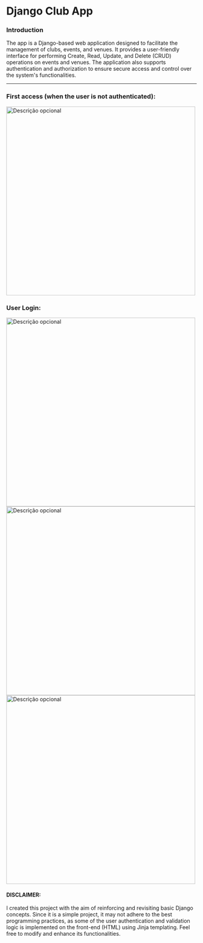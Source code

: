 # Django Club App

### Introduction

The app is a Django-based web application designed to facilitate the management of clubs, events, and venues. It provides a user-friendly interface for performing Create, Read, Update, and Delete (CRUD) operations on events and venues. The application also supports authentication and authorization to ensure secure access and control over the system's functionalities.

<hr/>

### First access (when the user is not authenticated):
<img src="previews/preview1.gif" alt="Descrição opcional" width="500px" />

### User Login:
<img src="previews/preview2.gif" alt="Descrição opcional" width="500px" />

<img src="previews/preview3.gif" alt="Descrição opcional" width="500px" />
<img src="previews/preview4.gif" alt="Descrição opcional" width="500px" />

#### DISCLAIMER:

I created this project with the aim of reinforcing and revisiting basic Django concepts. Since it is a simple project, it may not adhere to the best programming practices, as some of the user authentication and validation logic is implemented on the front-end (HTML) using Jinja templating. Feel free to modify and enhance its functionalities.


